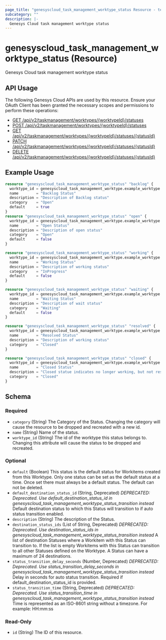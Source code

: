 ```yaml
---
page_title: "genesyscloud_task_management_worktype_status Resource - terraform-provider-genesyscloud"
subcategory: ""
description: |-
  Genesys Cloud task management worktype status
---
```

# genesyscloud_task_management_worktype_status (Resource)

Genesys Cloud task management worktype status

## API Usage
The following Genesys Cloud APIs are used by this resource. Ensure your OAuth Client has been granted the necessary scopes and permissions to perform these operations:

* [GET /api/v2/taskmanagement/worktypes/{worktypeId}/statuses](https://developer.genesys.cloud/devapps/api-explorer#get-api-v2-taskmanagement-worktypes--worktypeId--statuses)
* [POST /api/v2/taskmanagement/worktypes/{worktypeId}/statuses](https://developer.genesys.cloud/devapps/api-explorer#post-api-v2-taskmanagement-worktypes--worktypeId--statuses)
* [GET /api/v2/taskmanagement/worktypes/{worktypeId}/statuses/{statusId}](https://developer.genesys.cloud/devapps/api-explorer#get-api-v2-taskmanagement-worktypes--worktypeId--statuses--statusId-)
* [PATCH /api/v2/taskmanagement/worktypes/{worktypeId}/statuses/{statusId}](https://developer.genesys.cloud/devapps/api-explorer#patch-api-v2-taskmanagement-worktypes--worktypeId--statuses--statusId-)
* [DELETE /api/v2/taskmanagement/worktypes/{worktypeId}/statuses/{statusId}](https://developer.genesys.cloud/devapps/api-explorer#delete-api-v2-taskmanagement-worktypes--worktypeId--statuses--statusId-)



## Example Usage

```terraform
resource "genesyscloud_task_management_worktype_status" "backlog" {
  worktype_id = genesyscloud_task_management_worktype.example_worktype.id
  name        = "Backlog Status"
  description = "Description of Backlog status"
  category    = "Open"
  default     = true
}
resource "genesyscloud_task_management_worktype_status" "open" {
  worktype_id = genesyscloud_task_management_worktype.example_worktype.id
  name        = "Open Status"
  description = "Description of open status"
  category    = "Open"
  default     = false
}

resource "genesyscloud_task_management_worktype_status" "working" {
  worktype_id = genesyscloud_task_management_worktype.example_worktype.id
  name        = "Working Status"
  description = "Description of working status"
  category    = "InProgress"
  default     = false
}

resource "genesyscloud_task_management_worktype_status" "waiting" {
  worktype_id = genesyscloud_task_management_worktype.example_worktype.id
  name        = "Waiting Status"
  description = "Description of wait status"
  category    = "Waiting"
  default     = false
}

resource "genesyscloud_task_management_worktype_status" "resolved" {
  worktype_id = genesyscloud_task_management_worktype.example_worktype.id
  name        = "Resolved Status"
  description = "Description of working status"
  category    = "Closed"
}

resource "genesyscloud_task_management_worktype_status" "closed" {
  worktype_id = genesyscloud_task_management_worktype.example_worktype.id
  name        = "Closed Status"
  description = "Closed statue indicates no longer working, but not resolved"
  category    = "Closed"
}
```

<!-- schema generated by tfplugindocs -->
## Schema

### Required

- `category` (String) The Category of the Status. Changing the category will cause the resource to be dropped and recreated with a new id.
- `name` (String) Name of the status.
- `worktype_id` (String) The id of the worktype this status belongs to. Changing this attribute will cause the status to be dropped and recreated.

### Optional

- `default` (Boolean) This status is the default status for Workitems created from this Worktype. Only one status can be set as the default status at a time. Once set there must always be a default status. The default can not be deleted.
- `default_destination_status_id` (String, Deprecated) *DEPRECATED: Deprecated. Use default_destination_status_id in genesyscloud_task_management_worktype_status_transition instead* Default destination status to which this Status will transition to if auto status transition enabled.
- `description` (String) The description of the Status.
- `destination_status_ids` (List of String, Deprecated) *DEPRECATED: Deprecated. Use destination_status_ids in genesyscloud_task_management_worktype_status_transition instead* A list of destination Statuses where a Workitem with this Status can transition to. If the list is empty Workitems with this Status can transition to all other Statuses defined on the Worktype. A Status can have a maximum of 24 destinations.
- `status_transition_delay_seconds` (Number, Deprecated) *DEPRECATED: Deprecated. Use status_transition_delay_seconds in genesyscloud_task_management_worktype_status_transition instead* Delay in seconds for auto status transition. Required if default_destination_status_id is provided.
- `status_transition_time` (String, Deprecated) *DEPRECATED: Deprecated. Use status_transition_time in genesyscloud_task_management_worktype_status_transition instead* Time is represented as an ISO-8601 string without a timezone. For example: HH:mm:ss

### Read-Only

- `id` (String) The ID of this resource.

